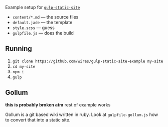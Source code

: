 Example setup for [`gulp-static-site`](https://github.com/wires/gulp-static-site)

- `content/*.md` — the source files
- `default.jade` — the template
- `style.scss` — guess
- `gulpfile.js` — does the build

## Running

1. `git clone https://github.com/wires/gulp-static-site-example my-site`
2. `cd my-site`
3. `npm i`
4. `gulp`

## Gollum

**this is probably broken atm** rest of example works

Gollum is a git based wiki written in ruby. Look at `gulpfile-gollum.js`
how to convert that into a static site.
